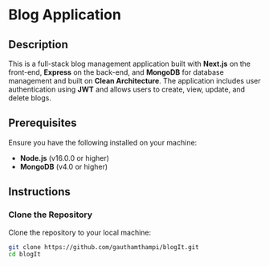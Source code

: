 # Blog Application

## Description

This is a full-stack blog management application built with **Next.js** on the front-end, **Express** on the back-end, and **MongoDB** for database management and built on **Clean Architecture**. The application includes user authentication using **JWT** and allows users to create, view, update, and delete blogs.

## Prerequisites

Ensure you have the following installed on your machine:

- **Node.js** (v16.0.0 or higher)
- **MongoDB** (v4.0 or higher)

## Instructions

### Clone the Repository

Clone the repository to your local machine:

```bash
git clone https://github.com/gauthamthampi/blogIt.git
cd blogIt
